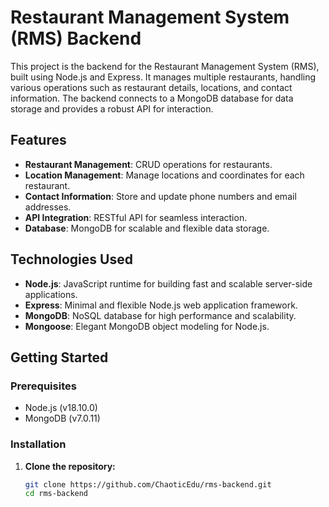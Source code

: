 # Restaurant Management System (RMS) Backend

This project is the backend for the Restaurant Management System (RMS), built using Node.js and Express. It manages multiple restaurants, handling various operations such as restaurant details, locations, and contact information. The backend connects to a MongoDB database for data storage and provides a robust API for interaction.

## Features

- **Restaurant Management**: CRUD operations for restaurants.
- **Location Management**: Manage locations and coordinates for each restaurant.
- **Contact Information**: Store and update phone numbers and email addresses.
- **API Integration**: RESTful API for seamless interaction.
- **Database**: MongoDB for scalable and flexible data storage.

## Technologies Used

- **Node.js**: JavaScript runtime for building fast and scalable server-side applications.
- **Express**: Minimal and flexible Node.js web application framework.
- **MongoDB**: NoSQL database for high performance and scalability.
- **Mongoose**: Elegant MongoDB object modeling for Node.js.

## Getting Started

### Prerequisites

- Node.js (v18.10.0)
- MongoDB (v7.0.11)

### Installation

1. **Clone the repository:**
   ```bash
   git clone https://github.com/ChaoticEdu/rms-backend.git
   cd rms-backend
